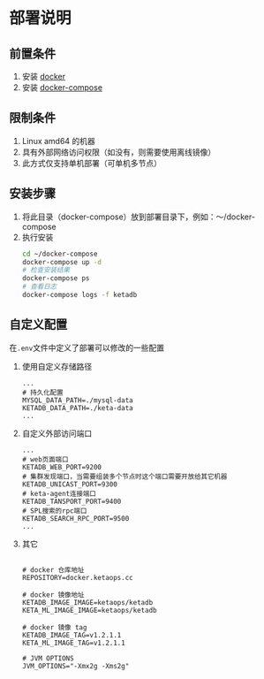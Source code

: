 # 部署说明
## 前置条件
1. 安装 [docker](https://docs.docker.com/engine/install/)
2. 安装 [docker-compose](https://docs.docker.com/compose/install/standalone/)
## 限制条件
1. Linux amd64 的机器
2. 具有外部网络访问权限（如没有，则需要使用离线镜像）
3. 此方式仅支持单机部署（可单机多节点）

## 安装步骤
1. 将此目录（docker-compose）放到部署目录下，例如：～/docker-compose
2. 执行安装
    ```bash
    cd ~/docker-compose
    docker-compose up -d
    # 检查安装结果
    docker-compose ps
    # 查看日志
    docker-compose logs -f ketadb
    ```

## 自定义配置
在`.env`文件中定义了部署可以修改的一些配置

1. 使用自定义存储路径
    ```.env
    ...
    # 持久化配置
    MYSQL_DATA_PATH=./mysql-data
    KETADB_DATA_PATH=./keta-data
    ...
    ```
2. 自定义外部访问端口
    ```.env
    ...
    # web页面端口
    KETADB_WEB_PORT=9200
    # 集群发现端口，当需要组装多个节点时这个端口需要开放给其它机器
    KETADB_UNICAST_PORT=9300
    # keta-agent连接端口
    KETADB_TANSPORT_PORT=9400
    # SPL搜索的rpc端口
    KETADB_SEARCH_RPC_PORT=9500
    ...
    ```
3. 其它
    ```env
        
    # docker 仓库地址
    REPOSITORY=docker.ketaops.cc

    # docker 镜像地址
    KETADB_IMAGE_IMAGE=ketaops/ketadb
    KETA_ML_IMAGE_IMAGE=ketaops/ketadb

    # docker 镜像 tag
    KETADB_IMAGE_TAG=v1.2.1.1
    KETA_ML_IMAGE_TAG=v1.2.1.1

    # JVM OPTIONS
    JVM_OPTIONS="-Xmx2g -Xms2g"

    ```
